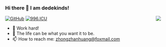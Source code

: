 ### Hi there 👋 I am dedekinds!

<img align="right" src="https://github-readme-stats.vercel.app/api?username=dedekinds&show_icons=true&icon_color=CE1D2D&text_color=718096&bg_color=ffffff&hide_title=true" />

[![GitHub](https://img.shields.io/badge/dynamic/json?logo=github&label=GitHub&labelColor=495867&color=495867&query=%24.data.totalSubs&url=https%3A%2F%2Fapi.spencerwoo.com%2Fsubstats%2F%3Fsource%3Dgithub%26queryKey%3Ddedekinds&style=flat-square)](https://github.com/dedekinds)
[![996.ICU](https://img.shields.io/badge/link-996.icu-red.svg)](https://996.icu) 



- 🤔 Work hard!
- 🌱 The life can be what you want it to be.
- 📫 How to reach me: zhongzhanhuang@foxmail.com
